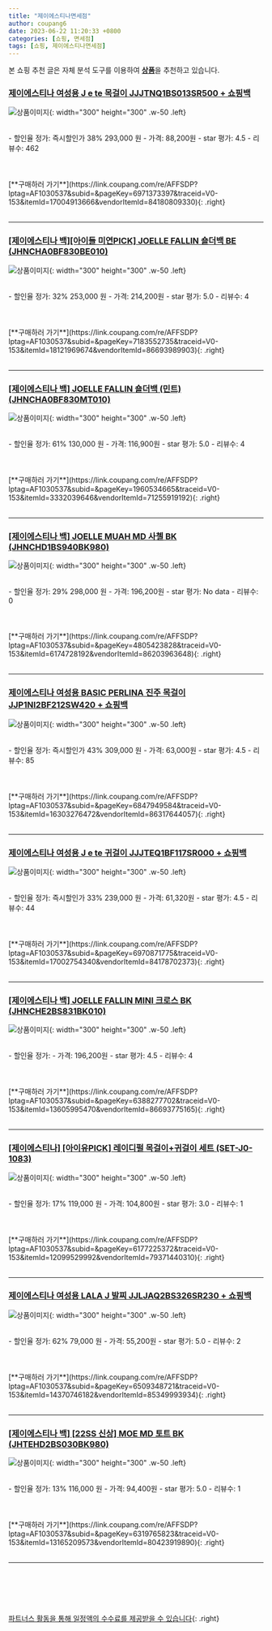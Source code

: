```yaml
---
title: "제이에스티나면세점"
author: coupang6
date: 2023-06-22 11:20:33 +0800
categories: [쇼핑, 면세점]
tags: [쇼핑, 제이에스티나면세점]
---
```


본 쇼핑 추천 글은 자체 분석 도구를 이용하여 [**상품**](https://link.coupang.com/a/bao1ui)을 추천하고 있습니다.

### [제이에스티나 여성용 J e te 목걸이 JJJTNQ1BS013SR500 + 쇼핑백](https://link.coupang.com/re/AFFSDP?lptag=AF1030537&subid=&pageKey=6971373397&traceid=V0-153&itemId=17004913666&vendorItemId=84180809330)

![상품이미지](https://thumbnail9.coupangcdn.com/thumbnails/remote/230x230ex/image/retail/images/2110134084041356-44d24ef3-4d3b-4618-9906-42657110e489.jpg){: width="300" height="300" .w-50 .left}


<br>
- 할인율 정가: 즉시할인가 38%  293,000   원
- 가격: 88,200원
- star 평가: 4.5
- 리뷰수: 462
<br>
<br>
<br>
<br>
[**구매하러 가기**](https://link.coupang.com/re/AFFSDP?lptag=AF1030537&subid=&pageKey=6971373397&traceid=V0-153&itemId=17004913666&vendorItemId=84180809330){: .right}
<br>
<br>

---

### [[제이에스티나 백][아이들 미연PICK] JOELLE FALLIN 숄더백 BE (JHNCHA0BF830BE010)](https://link.coupang.com/re/AFFSDP?lptag=AF1030537&subid=&pageKey=7183552735&traceid=V0-153&itemId=18121969674&vendorItemId=86693989903)

![상품이미지](https://thumbnail9.coupangcdn.com/thumbnails/remote/230x230ex/image/vendor_inventory/1c33/79320c48acec4021ff0c2ed3946793712a4168d2cfb98696012105ddddb1.jpg){: width="300" height="300" .w-50 .left}


<br>
- 할인율 정가: 32%  253,000   원
- 가격: 214,200원
- star 평가: 5.0
- 리뷰수: 4
<br>
<br>
<br>
<br>
[**구매하러 가기**](https://link.coupang.com/re/AFFSDP?lptag=AF1030537&subid=&pageKey=7183552735&traceid=V0-153&itemId=18121969674&vendorItemId=86693989903){: .right}
<br>
<br>

---

### [[제이에스티나 백] JOELLE FALLIN 숄더백 (민트) (JHNCHA0BF830MT010)](https://link.coupang.com/re/AFFSDP?lptag=AF1030537&subid=&pageKey=1960534665&traceid=V0-153&itemId=3332039646&vendorItemId=71255919192)

![상품이미지](https://thumbnail10.coupangcdn.com/thumbnails/remote/230x230ex/image/vendor_inventory/314a/5504823c034379666f6d0334354583d35723f04a8710220ddb3e018fb6f1.jpg){: width="300" height="300" .w-50 .left}


<br>
- 할인율 정가: 61%  130,000   원
- 가격: 116,900원
- star 평가: 5.0
- 리뷰수: 4
<br>
<br>
<br>
<br>
[**구매하러 가기**](https://link.coupang.com/re/AFFSDP?lptag=AF1030537&subid=&pageKey=1960534665&traceid=V0-153&itemId=3332039646&vendorItemId=71255919192){: .right}
<br>
<br>

---

### [[제이에스티나 백] JOELLE MUAH MD 사첼 BK (JHNCHD1BS940BK980)](https://link.coupang.com/re/AFFSDP?lptag=AF1030537&subid=&pageKey=4805423828&traceid=V0-153&itemId=6174728192&vendorItemId=86203963648)

![상품이미지](https://thumbnail6.coupangcdn.com/thumbnails/remote/230x230ex/image/vendor_inventory/6539/07265e12a1cfd31006e641c442d8ced41200cd47cf4878aa96057d36eae1.jpg){: width="300" height="300" .w-50 .left}


<br>
- 할인율 정가: 29%  298,000   원
- 가격: 196,200원
- star 평가: No data
- 리뷰수: 0
<br>
<br>
<br>
<br>
[**구매하러 가기**](https://link.coupang.com/re/AFFSDP?lptag=AF1030537&subid=&pageKey=4805423828&traceid=V0-153&itemId=6174728192&vendorItemId=86203963648){: .right}
<br>
<br>

---

### [제이에스티나 여성용 BASIC PERLINA 진주 목걸이 JJP1NI2BF212SW420 + 쇼핑백](https://link.coupang.com/re/AFFSDP?lptag=AF1030537&subid=&pageKey=6847949584&traceid=V0-153&itemId=16303276472&vendorItemId=86317644057)

![상품이미지](https://thumbnail9.coupangcdn.com/thumbnails/remote/230x230ex/image/retail/images/2023/06/19/14/3/44ff3891-4cdc-4e22-8b7e-780c1e47e3eb.jpg){: width="300" height="300" .w-50 .left}


<br>
- 할인율 정가: 즉시할인가 43%  309,000   원
- 가격: 63,000원
- star 평가: 4.5
- 리뷰수: 85
<br>
<br>
<br>
<br>
[**구매하러 가기**](https://link.coupang.com/re/AFFSDP?lptag=AF1030537&subid=&pageKey=6847949584&traceid=V0-153&itemId=16303276472&vendorItemId=86317644057){: .right}
<br>
<br>

---

### [제이에스티나 여성용 J e te 귀걸이 JJJTEQ1BF117SR000 + 쇼핑백](https://link.coupang.com/re/AFFSDP?lptag=AF1030537&subid=&pageKey=6970871775&traceid=V0-153&itemId=17002754340&vendorItemId=84178702373)

![상품이미지](https://thumbnail7.coupangcdn.com/thumbnails/remote/230x230ex/image/retail/images/9119838996507214-98b65212-36da-47f5-862e-8dcf0c42d24c.jpg){: width="300" height="300" .w-50 .left}


<br>
- 할인율 정가: 즉시할인가 33%  239,000   원
- 가격: 61,320원
- star 평가: 4.5
- 리뷰수: 44
<br>
<br>
<br>
<br>
[**구매하러 가기**](https://link.coupang.com/re/AFFSDP?lptag=AF1030537&subid=&pageKey=6970871775&traceid=V0-153&itemId=17002754340&vendorItemId=84178702373){: .right}
<br>
<br>

---

### [[제이에스티나 백] JOELLE FALLIN MINI 크로스 BK (JHNCHE2BS831BK010)](https://link.coupang.com/re/AFFSDP?lptag=AF1030537&subid=&pageKey=6388277702&traceid=V0-153&itemId=13605995470&vendorItemId=86693775165)

![상품이미지](https://thumbnail9.coupangcdn.com/thumbnails/remote/230x230ex/image/vendor_inventory/3c3b/4100355a6a9eec2c71f03cc6fbd1bcc23b2359dca088e1656441cb566497.jpg){: width="300" height="300" .w-50 .left}


<br>
- 할인율 정가: 
- 가격: 196,200원
- star 평가: 4.5
- 리뷰수: 4
<br>
<br>
<br>
<br>
[**구매하러 가기**](https://link.coupang.com/re/AFFSDP?lptag=AF1030537&subid=&pageKey=6388277702&traceid=V0-153&itemId=13605995470&vendorItemId=86693775165){: .right}
<br>
<br>

---

### [[제이에스티나] [아이유PICK] 레이디펄 목걸이+귀걸이 세트 (SET-J0-1083)](https://link.coupang.com/re/AFFSDP?lptag=AF1030537&subid=&pageKey=6177225372&traceid=V0-153&itemId=12099529992&vendorItemId=79371440310)

![상품이미지](https://thumbnail6.coupangcdn.com/thumbnails/remote/230x230ex/image/vendor_inventory/8680/1606cfcc558cfb19bc9bbedd471c438757f6aef650439d3a3d9ba4803502.jpg){: width="300" height="300" .w-50 .left}


<br>
- 할인율 정가: 17%  119,000   원
- 가격: 104,800원
- star 평가: 3.0
- 리뷰수: 1
<br>
<br>
<br>
<br>
[**구매하러 가기**](https://link.coupang.com/re/AFFSDP?lptag=AF1030537&subid=&pageKey=6177225372&traceid=V0-153&itemId=12099529992&vendorItemId=79371440310){: .right}
<br>
<br>

---

### [제이에스티나 여성용 LALA J 발찌 JJLJAQ2BS326SR230 + 쇼핑백](https://link.coupang.com/re/AFFSDP?lptag=AF1030537&subid=&pageKey=6509348721&traceid=V0-153&itemId=14370746182&vendorItemId=85349993934)

![상품이미지](https://thumbnail7.coupangcdn.com/thumbnails/remote/230x230ex/image/vendor_inventory/6399/61c51eaaf80137e634d365effb90eedbb3732efc14d3b3193eadac92d25f.jpg){: width="300" height="300" .w-50 .left}


<br>
- 할인율 정가: 62%  79,000   원
- 가격: 55,200원
- star 평가: 5.0
- 리뷰수: 2
<br>
<br>
<br>
<br>
[**구매하러 가기**](https://link.coupang.com/re/AFFSDP?lptag=AF1030537&subid=&pageKey=6509348721&traceid=V0-153&itemId=14370746182&vendorItemId=85349993934){: .right}
<br>
<br>

---

### [[제이에스티나 백] [22SS 신상] MOE MD 토트 BK (JHTEHD2BS030BK980)](https://link.coupang.com/re/AFFSDP?lptag=AF1030537&subid=&pageKey=6319765823&traceid=V0-153&itemId=13165209573&vendorItemId=80423919890)

![상품이미지](https://thumbnail9.coupangcdn.com/thumbnails/remote/230x230ex/image/vendor_inventory/8cb6/1180ff88fb3ede28ee3c0c16691d283d1b9da9a13e1633431d4a062cbbbb.jpg){: width="300" height="300" .w-50 .left}


<br>
- 할인율 정가: 13%  116,000   원
- 가격: 94,400원
- star 평가: 5.0
- 리뷰수: 1
<br>
<br>
<br>
<br>
[**구매하러 가기**](https://link.coupang.com/re/AFFSDP?lptag=AF1030537&subid=&pageKey=6319765823&traceid=V0-153&itemId=13165209573&vendorItemId=80423919890){: .right}
<br>
<br>

---
<br><br><br><br><br> [파트너스 활동을 통해 일정액의 수수료를 제공받을 수 있습니다](https://link.coupang.com/a/bao1ui){: .right}